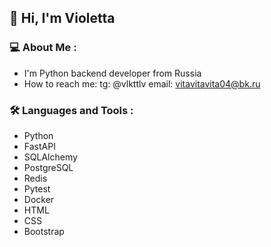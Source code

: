 ## 👋 Hi, I'm Violetta 
### :computer: About Me :
- I'm Python backend developer from Russia
- How to reach me: 
  tg: @vlkttlv email: vitavitavita04@bk.ru
### :hammer_and_wrench: Languages and Tools :
- Python
- FastAPI
- SQLAlchemy
- PostgreSQL
- Redis
- Pytest
- Docker
- HTML
- CSS
- Bootstrap

<!--
**vlkttlv/vlkttlv** is a ✨ _special_ ✨ repository because its `README.md` (this file) appears on your GitHub profile.

Here are some ideas to get you started:

- 🔭 I’m currently working on ...
- 🌱 I’m currently learning ...
- 👯 I’m looking to collaborate on ...
- 🤔 I’m looking for help with ...
- 💬 Ask me about ...
- 📫 How to reach me: ...
- 😄 Pronouns: ...
- ⚡ Fun fact: ...
-->
